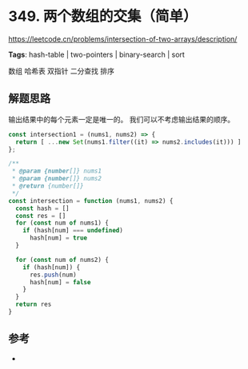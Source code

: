 # 349. 两个数组的交集（简单）

https://leetcode.cn/problems/intersection-of-two-arrays/description/

**Tags**: hash-table | two-pointers | binary-search | sort 

数组
哈希表
双指针
二分查找
排序

## 解题思路

输出结果中的每个元素一定是唯一的。
我们可以不考虑输出结果的顺序。


```js
const intersection1 = (nums1, nums2) => {
  return [ ...new Set(nums1.filter((it) => nums2.includes(it))) ]
};
```

```js
/**
 * @param {number[]} nums1
 * @param {number[]} nums2
 * @return {number[]}
 */
const intersection = function (nums1, nums2) {
  const hash = []
  const res = []
  for (const num of nums1) {
    if (hash[num] === undefined)
      hash[num] = true
  }

  for (const num of nums2) {
    if (hash[num]) {
      res.push(num)
      hash[num] = false
    }
  }
  return res
}
```

## 参考

- 